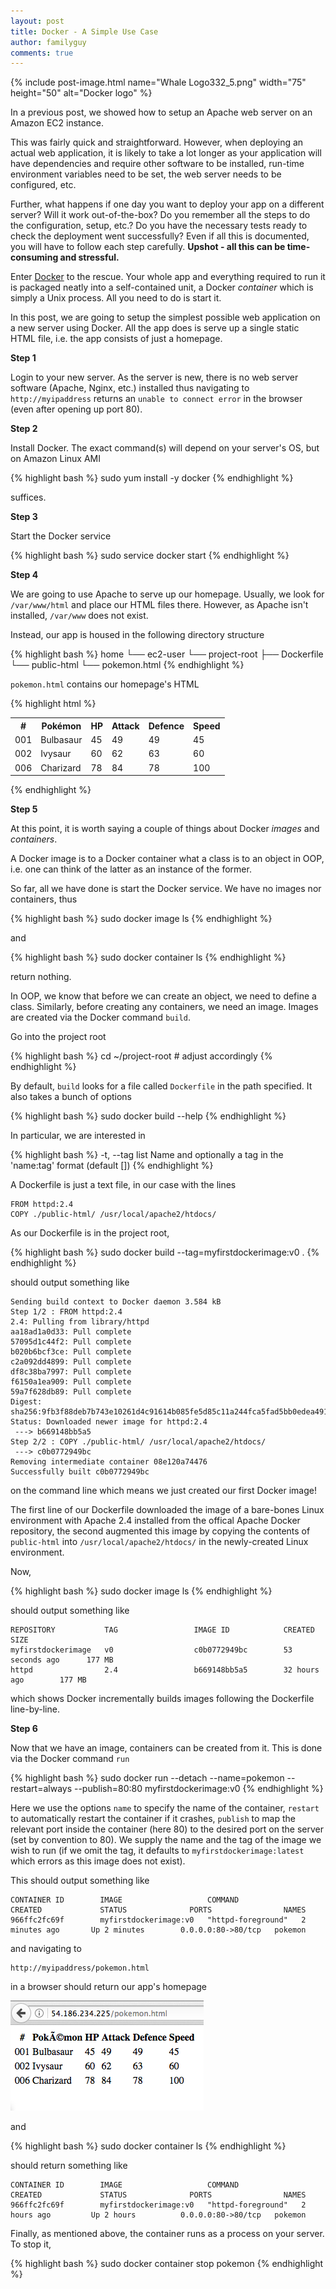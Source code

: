 ```yaml
---
layout: post
title: Docker - A Simple Use Case
author: familyguy
comments: true
---
```


{% include post-image.html name="Whale Logo332_5.png" width="75" height="50" alt="Docker logo" %}

In a previous post, we showed how to setup an Apache web server on an Amazon EC2 instance. 

This was fairly quick and straightforward. However, when deploying an actual web application, it is likely to take a lot longer as your application will have dependencies and require other software to be installed, run-time environment variables need to be set, the web server needs to be configured, etc. 

Further, what happens if one day you want to deploy your app on a different server? Will it work out-of-the-box? Do you remember all the steps to do the configuration, setup, etc.? Do you have the necessary tests ready to check the deployment went successfully? Even if all this is documented, you will have to follow each step carefully. **Upshot - all this can be time-consuming and stressful.**

Enter [Docker](https://www.docker.com/) to the rescue. Your whole app and everything required to run it is packaged neatly into a self-contained unit, a Docker *container* which is simply a Unix process. All you need to do is start it.

In this post, we are going to setup the simplest possible web application on a new server using Docker. All the app does is serve up a single static HTML file, i.e. the app consists of just a homepage.

**Step 1**

Login to your new server. As the server is new, there is no web server software (Apache, Nginx, etc.) installed thus navigating to `http://myipaddress` returns an `unable to connect error` in the browser (even after opening up port 80).

**Step 2**

Install Docker. The exact command(s) will depend on your server's OS, but on Amazon Linux AMI

{% highlight bash %}
sudo yum install -y docker
{% endhighlight %}

suffices.

**Step 3**

Start the Docker service

{% highlight bash %}
sudo service docker start
{% endhighlight %}

**Step 4**

We are going to use Apache to serve up our homepage. Usually, we look for `/var/www/html` and place our HTML files there. However, as Apache isn't installed, `/var/www` does not exist.

Instead, our app is housed in the following directory structure

{% highlight bash %}
home
└── ec2-user
    └── project-root
        ├── Dockerfile
        └── public-html
            └── pokemon.html
{% endhighlight %}

`pokemon.html` contains our homepage's HTML

{% highlight html %}
<table>
  <tr>
    <th>#</th>
    <th>Pokémon</th>
    <th>HP</th>
    <th>Attack</th>
    <th>Defence</th>
    <th>Speed</th>
  </tr>
  <tr>
    <td>001</td>
    <td>Bulbasaur</td>
    <td>45</td>
    <td>49</td>
    <td>49</td>
    <td>45</td>
  </tr>
  <tr>
    <td>002</td>
    <td>Ivysaur</td>
    <td>60</td>
    <td>62</td>
    <td>63</td>
    <td>60</td>
  </tr>
  <tr>
    <td>006</td>
    <td>Charizard</td>
    <td>78</td>
    <td>84</td>
    <td>78</td>
    <td>100</td>
  </tr>
</table>
{% endhighlight %}

**Step 5**

At this point, it is worth saying a couple of things about Docker *images* and *containers*. 

A Docker image is to a Docker container what a class is to an object in OOP, i.e. one can think of the latter as an instance of the former.

So far, all we have done is start the Docker service. We have no images nor containers, thus

{% highlight bash %}
sudo docker image ls
{% endhighlight %}

and

{% highlight bash %}
sudo docker container ls
{% endhighlight %}

return nothing.

In OOP, we know that before we can create an object, we need to define a class. Similarly, before creating any containers, we need an image. Images are created via the Docker command `build`.

Go into the project root

{% highlight bash %}
cd ~/project-root  # adjust accordingly
{% endhighlight %}

By default, `build` looks for a file called `Dockerfile` in the path specified. It also takes a bunch of options

{% highlight bash %}
sudo docker build --help
{% endhighlight %}

In particular, we are interested in

{% highlight bash %}
-t, --tag list Name and optionally a tag in the 'name:tag' format (default [])
{% endhighlight %}

A Dockerfile is just a text file, in our case with the lines

```
FROM httpd:2.4
COPY ./public-html/ /usr/local/apache2/htdocs/
```

As our Dockerfile is in the project root,

{% highlight bash %}
sudo docker build --tag=myfirstdockerimage:v0 .
{% endhighlight %}

should output something like 

```
Sending build context to Docker daemon 3.584 kB
Step 1/2 : FROM httpd:2.4
2.4: Pulling from library/httpd
aa18ad1a0d33: Pull complete
57095d1c44f2: Pull complete
b020b6bcf3ce: Pull complete
c2a092dd4899: Pull complete
df8c38ba7997: Pull complete
f6150a1ea909: Pull complete
59a7f628db89: Pull complete
Digest: sha256:9fb3f88deb7b743e10261d4c91614b085fe5d85c11a244fca5fad5bb0edea491
Status: Downloaded newer image for httpd:2.4
 ---> b669148bb5a5
Step 2/2 : COPY ./public-html/ /usr/local/apache2/htdocs/
 ---> c0b0772949bc
Removing intermediate container 08e120a74476
Successfully built c0b0772949bc
```

on the command line which means we just created our first Docker image! 

The first line of our Dockerfile downloaded the image of a bare-bones Linux environment with Apache 2.4 installed from the offical Apache Docker repository, the second augmented this image by copying the contents of `public-html` into `/usr/local/apache2/htdocs/` in the newly-created Linux environment.

Now, 

{% highlight bash %}
sudo docker image ls
{% endhighlight %}

should output something like

```
REPOSITORY           TAG                 IMAGE ID            CREATED             SIZE
myfirstdockerimage   v0                  c0b0772949bc        53 seconds ago      177 MB
httpd                2.4                 b669148bb5a5        32 hours ago        177 MB
```

which shows Docker incrementally builds images following the Dockerfile line-by-line.

**Step 6**

Now that we have an image, containers can be created from it. This is done via the Docker command `run`

{% highlight bash %}
sudo docker run --detach --name=pokemon --restart=always --publish=80:80 myfirstdockerimage:v0
{% endhighlight %}

Here we use the options `name` to specify the name of the container, `restart` to automatically restart the container if it crashes, `publish` to map the relevant port inside the container (here 80) to the desired port on the server (set by convention to 80). We supply the name and the tag of the image we wish to run (if we omit the tag, it defaults to `myfirstdockerimage:latest` which errors as this image does not exist).

This should output something like

```
CONTAINER ID        IMAGE                   COMMAND              CREATED             STATUS              PORTS                NAMES
966ffc2fc69f        myfirstdockerimage:v0   "httpd-foreground"   2 minutes ago       Up 2 minutes        0.0.0.0:80->80/tcp   pokemon
```

and navigating to

```
http://myipaddress/pokemon.html
```

in a browser should return our app's homepage

<div><img src=
"/assets/images/posts/2017-09-09-docker-a-simple-use-case/Screen Shot 2017-09-09 at 18.18.19.png"></div>

and 

{% highlight bash %}
sudo docker container ls
{% endhighlight %}

should return something like

```
CONTAINER ID        IMAGE                   COMMAND              CREATED             STATUS              PORTS                NAMES
966ffc2fc69f        myfirstdockerimage:v0   "httpd-foreground"   2 hours ago         Up 2 hours          0.0.0.0:80->80/tcp   pokemon
```

Finally, as mentioned above, the container runs as a process on your server. To stop it,

{% highlight bash %}
sudo docker container stop pokemon
{% endhighlight %}




































